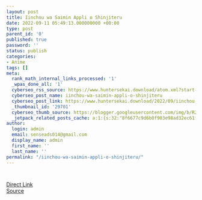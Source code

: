 ```yaml
---
layout: post
title: Iinchou wa Saimin Appli o Shinjiteru
date: 2022-09-11 05:49:13.000000000 +00:00
type: post
parent_id: '0'
published: true
password: ''
status: publish
categories:
- Anime
tags: []
meta:
  rank_math_internal_links_processed: '1'
  _wpas_done_all: '1'
  cyberseo_rss_source: https://www.huntersekai.download/atom.xml?start-index=1
  cyberseo_post_name: iinchou-wa-saimin-appli-o-shinjiteru
  cyberseo_post_link: https://www.huntersekai.download/2022/09/iinchou-wa-saimin-appli-o-shinjiteru.html
  _thumbnail_id: '29701'
  cyberseo_thumb_source: https://blogger.googleusercontent.com/img/b/R29vZ2xl/AVvXsEgVx8iESbk52vt2JcW_vPakcYxUMZTirfQbzUXfDj3teMT8bnNKah_eWmVFiAYkbBqwxm_5N6SxD4-YCmqvERb8hv6p_o26t1mUzeS6p2IuFN7VOIyF1oiqLymIMZSmcRjBtRyr6Zl5rkz6EWn9kRp4fZHnaU1v-6o12e29RuTA3tZhj8qV5NZNTBNTwg/s1600/iinchou-wa-saimin-appli-o-shinjiteru.jpg
  _jetpack_related_posts_cache: a:1:{s:32:"8f6677c9d6b0f903e98ad32ec61f8deb";a:2:{s:7:"expires";i:1663410923;s:7:"payload";a:3:{i:0;a:1:{s:2:"id";i:29698;}i:1;a:1:{s:2:"id";i:26262;}i:2;a:1:{s:2:"id";i:26574;}}}}
author:
  login: admin
  email: senseads014@gmail.com
  display_name: admin
  first_name: ''
  last_name: ''
permalink: "/iinchou-wa-saimin-appli-o-shinjiteru/"
---
```

<div class="separator" style="clear: both;"><a href="https://blogger.googleusercontent.com/img/b/R29vZ2xl/AVvXsEgVx8iESbk52vt2JcW_vPakcYxUMZTirfQbzUXfDj3teMT8bnNKah_eWmVFiAYkbBqwxm_5N6SxD4-YCmqvERb8hv6p_o26t1mUzeS6p2IuFN7VOIyF1oiqLymIMZSmcRjBtRyr6Zl5rkz6EWn9kRp4fZHnaU1v-6o12e29RuTA3tZhj8qV5NZNTBNTwg/s1600/iinchou-wa-saimin-appli-o-shinjiteru.jpg" style="display: block; padding: 1em 0; text-align: center; "><img alt="" border="0" data-original-height="720" data-original-width="1280" src="{{ site.baseurl }}/assets/2022/09/iinchou-wa-saimin-appli-o-shinjiteru.jpg" /></a></div>
<link rel="stylesheet" href="https://cdnjs.cloudflare.com/ajax/libs/font-awesome/4.7.0/css/font-awesome.min.css" />
<div class="divbtn"> <a href="https://handymansurrender.com/fihup8buzv?key=94550f7ce39444073321dde3b8782f97" class="btn"><i class="fa fa-download"></i> Direct Link</a> <br /><a href="https://www.huntersekai.download/2022/09/iinchou-wa-saimin-appli-o-shinjiteru.html">Source</a> </div>
